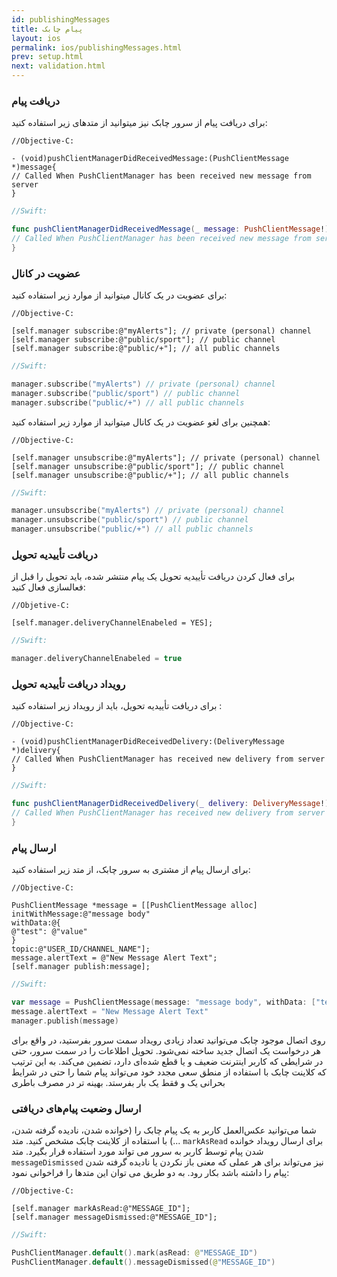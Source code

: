 ```yaml
---
id: publishingMessages
title: پیام چابک
layout: ios
permalink: ios/publishingMessages.html
prev: setup.html
next: validation.html
---
```


### دریافت پیام
برای دریافت پیام از سرور چابک نیز میتوانید از متدهای زیر استفاده کنید:

```objc
//Objective-C:

- (void)pushClientManagerDidReceivedMessage:(PushClientMessage *)message{
// Called When PushClientManager has been received new message from server
}
```
```swift
//Swift:

func pushClientManagerDidReceivedMessage(_ message: PushClientMessage!) {
// Called When PushClientManager has been received new message from server
}
```

### عضویت در کانال
برای عضویت در یک کانال میتوانید از موارد زیر استفاده کنید:
``` objc
//Objective-C:

[self.manager subscribe:@"myAlerts"]; // private (personal) channel
[self.manager subscribe:@"public/sport"]; // public channel
[self.manager subscribe:@"public/+"]; // all public channels
```
```swift
//Swift:

manager.subscribe("myAlerts") // private (personal) channel
manager.subscribe("public/sport") // public channel
manager.subscribe("public/+") // all public channels
```
همچنین برای لغو عضویت در یک کانال میتوانید از موارد زیر استفاده کنید:

``` objc
//Objective-C:

[self.manager unsubscribe:@"myAlerts"]; // private (personal) channel
[self.manager unsubscribe:@"public/sport"]; // public channel
[self.manager unsubscribe:@"public/+"]; // all public channels
```
```swift
//Swift:

manager.unsubscribe("myAlerts") // private (personal) channel
manager.unsubscribe("public/sport") // public channel
manager.unsubscribe("public/+") // all public channels
```

### دریافت تأییدیه تحویل

برای فعال کردن دریافت تأییدیه تحویل یک پیام منتشر شده، باید تحویل را قبل از فعالسازی فعال کنید: 

``` objc
//Objetive-C: 

[self.manager.deliveryChannelEnabeled = YES]; 
```
```swift
//Swift: 

manager.deliveryChannelEnabeled = true 
``` 

### رویداد دریافت تأییدیه تحویل
برای دریافت تأییدیه تحویل، باید از رویداد زیر استفاده کنید :

```objc
//Objective-C:

- (void)pushClientManagerDidReceivedDelivery:(DeliveryMessage *)delivery{
// Called When PushClientManager has received new delivery from server
}
```
```swift
//Swift:

func pushClientManagerDidReceivedDelivery(_ delivery: DeliveryMessage!) {
// Called When PushClientManager has received new delivery from server
}
```

### ارسال پیام

برای ارسال پیام از مشتری به سرور چابک، از متد زیر استفاده کنید:

```objc
//Objective-C:

PushClientMessage *message = [[PushClientMessage alloc] initWithMessage:@"message body"
withData:@{
@"test": @"value"
}
topic:@"USER_ID/CHANNEL_NAME"];
message.alertText = @"New Message Alert Text";
[self.manager publish:message];
```
```swift
//Swift:

var message = PushClientMessage(message: "message body", withData: ["test": "value"], topic: "USER_ID/CHANNEL_NAME")
message.alertText = "New Message Alert Text"
manager.publish(message)
```

روی اتصال موجود چابک می‌توانید تعداد زیادی رویداد سمت سرور بفرستید، در واقع برای هر درخواست یک اتصال جدید ساخته نمی‌شود. تحویل اطلاعات را در سمت سرور، حتی در شرایطی که کاربر اینترنت ضعیف و یا قطع شده‌ای دارد، تضمین می‌کند. به این ترتیب که کلاینت چابک با استفاده از منطق سعی مجدد خود می‌تواند پیام‌ شما را حتی در شرایط بحرانی یک و فقط یک بار بفرستد. بهینه تر در مصرف باطری


### ارسال وضعیت پیام‌های دریافتی

شما می‌توانید عکس‌العمل کاربر به یک پیام چابک را (خوانده شدن، نادیده گرفته شدن، ...) با استفاده از کلاینت چابک مشخص کنید. 
متد `markAsRead` برای ارسال رویداد خوانده شدن پیام توسط کاربر به سرور می تواند مورد استفاده قرار بگیرد. 
متد `messageDismissed` نیز می‌تواند برای هر عملی که معنی باز نکردن یا نادیده گرفته شدن پیام را داشته باشد بکار رود. به دو طریق می توان این متدها را فراخوانی نمود:

```objc
//Objective-C:

[self.manager markAsRead:@"MESSAGE_ID"];
[self.manager messageDismissed:@"MESSAGE_ID"];

```    
```swift
//Swift:

PushClientManager.default().mark(asRead: @"MESSAGE_ID")
PushClientManager.default().messageDismissed(@"MESSAGE_ID")

```    
            
